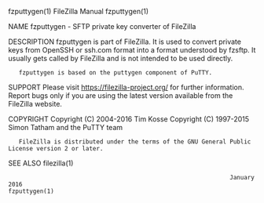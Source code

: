 fzputtygen(1)                                                    FileZilla Manual                                                    fzputtygen(1)

NAME
       fzputtygen - SFTP private key converter of FileZilla

DESCRIPTION
       fzputtygen  is  part of FileZilla. It is used to convert private keys from OpenSSH or ssh.com format into a format understood by fzsftp. It
       usually gets called by FileZilla and is not intended to be used directly.

       fzputtygen is based on the puttygen component of PuTTY.

SUPPORT
       Please visit https://filezilla-project.org/ for further information. Report bugs only if you are using the latest  version  available  from
       the FileZilla website.

COPYRIGHT
       Copyright (C) 2004-2016  Tim Kosse
       Copyright (C) 1997-2015  Simon Tatham and the PuTTY team

       FileZilla is distributed under the terms of the GNU General Public License version 2 or later.

SEE ALSO
       filezilla(1)

                                                                   January 2016                                                      fzputtygen(1)
